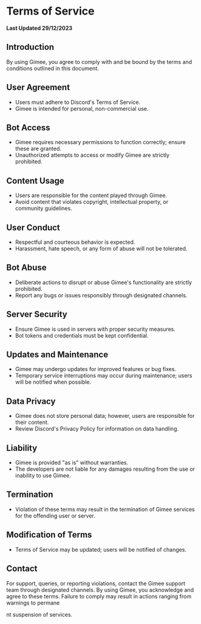 # Terms of Service

**Last Updated 29/12/2023**

## Introduction

By using Gimee, you agree to comply with and be bound by the terms and conditions outlined in this document.

## User Agreement

- Users must adhere to Discord's Terms of Service.
- Gimee is intended for personal, non-commercial use.

## Bot Access

- Gimee requires necessary permissions to function correctly; ensure these are granted.
- Unauthorized attempts to access or modify Gimee are strictly prohibited.

## Content Usage

- Users are responsible for the content played through Gimee.
- Avoid content that violates copyright, intellectual property, or community guidelines.

## User Conduct

- Respectful and courteous behavior is expected.
- Harassment, hate speech, or any form of abuse will not be tolerated.

## Bot Abuse

- Deliberate actions to disrupt or abuse Gimee's functionality are strictly prohibited.
- Report any bugs or issues responsibly through designated channels.

## Server Security

- Ensure Gimee is used in servers with proper security measures.
- Bot tokens and credentials must be kept confidential.

## Updates and Maintenance

- Gimee may undergo updates for improved features or bug fixes.
- Temporary service interruptions may occur during maintenance; users will be notified when possible.

## Data Privacy

- Gimee does not store personal data; however, users are responsible for their content.
- Review Discord's Privacy Policy for information on data handling.

## Liability

- Gimee is provided "as is" without warranties.
- The developers are not liable for any damages resulting from the use or inability to use Gimee.

## Termination

- Violation of these terms may result in the termination of Gimee services for the offending user or server.

## Modification of Terms

- Terms of Service may be updated; users will be notified of changes.

## Contact

For support, queries, or reporting violations, contact the Gimee support team through designated channels. By using Gimee, you acknowledge and agree to these terms. Failure to comply may result in actions ranging from warnings to permane

nt suspension of services.
